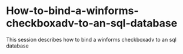 # How-to-bind-a-winforms-checkboxadv-to-an-sql-database
This session describes how to bind a winforms checkboxadv to an sql database
